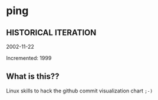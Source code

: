 # ping

## HISTORICAL ITERATION
2002-11-22

Incremented: 1999

## What is this?? 
Linux skills to hack the github commit visualization chart `;-)`
